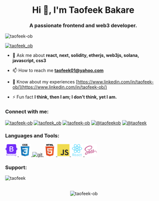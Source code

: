 <h1 align="center">Hi 👋, I'm Taofeek Bakare</h1>
<h3 align="center">A passionate frontend and web3 developer.</h3>

<p align="left"> <img src="https://komarev.com/ghpvc/?username=taofeek-ob&label=Profile%20views&color=0e75b6&style=flat" alt="taofeek-ob" /> </p>

<p align="left"> <a href="https://twitter.com/taofeek_ob" target="blank"><img src="https://img.shields.io/twitter/follow/taofeek_ob?logo=twitter&style=for-the-badge" alt="taofeek_ob" /></a> </p>



- 💬 Ask me about **react, next, solidity, etherjs, web3js, solana, javascript, css3**

- 📫 How to reach me **taofeek01@yahoo.com**

- 📄 Know about my experiences [https://www.linkedin.com/in/taofeek-ob/](https://www.linkedin.com/in/taofeek-ob/)

- ⚡ Fun fact **I think, then I am; I don't think, yet I am.**

<h3 align="left">Connect with me:</h3>
<p align="left">
<a href="https://codepen.io/taofeek-ob" target="blank"><img align="center" src="https://raw.githubusercontent.com/rahuldkjain/github-profile-readme-generator/master/src/images/icons/Social/codepen.svg" alt="taofeek-ob" height="30" width="40" /></a>
<a href="https://twitter.com/taofeek_ob" target="blank"><img align="center" src="https://raw.githubusercontent.com/rahuldkjain/github-profile-readme-generator/master/src/images/icons/Social/twitter.svg" alt="taofeek_ob" height="30" width="40" /></a>
<a href="https://linkedin.com/in/taofeek-ob" target="blank"><img align="center" src="https://raw.githubusercontent.com/rahuldkjain/github-profile-readme-generator/master/src/images/icons/Social/linked-in-alt.svg" alt="taofeek-ob" height="30" width="40" /></a>
<a href="https://hashnode.com/@taofeekob" target="blank"><img align="center" src="https://raw.githubusercontent.com/rahuldkjain/github-profile-readme-generator/master/src/images/icons/Social/hashnode.svg" alt="@taofeekob" height="30" width="40" /></a>
<a href="https://medium.com/@taofeek" target="blank"><img align="center" src="https://raw.githubusercontent.com/rahuldkjain/github-profile-readme-generator/master/src/images/icons/Social/medium.svg" alt="@taofeek" height="30" width="40" /></a>
</p>

<h3 align="left">Languages and Tools:</h3>
<p align="left"> <a href="https://getbootstrap.com" target="_blank" rel="noreferrer"> <img src="https://raw.githubusercontent.com/devicons/devicon/master/icons/bootstrap/bootstrap-plain-wordmark.svg" alt="bootstrap" width="40" height="40"/> </a> <a href="https://www.w3schools.com/css/" target="_blank" rel="noreferrer"> <img src="https://raw.githubusercontent.com/devicons/devicon/master/icons/css3/css3-original-wordmark.svg" alt="css3" width="40" height="40"/> </a> <a href="https://git-scm.com/" target="_blank" rel="noreferrer"> <img src="https://www.vectorlogo.zone/logos/git-scm/git-scm-icon.svg" alt="git" width="40" height="40"/> </a> <a href="https://www.w3.org/html/" target="_blank" rel="noreferrer"> <img src="https://raw.githubusercontent.com/devicons/devicon/master/icons/html5/html5-original-wordmark.svg" alt="html5" width="40" height="40"/> </a> <a href="https://developer.mozilla.org/en-US/docs/Web/JavaScript" target="_blank" rel="noreferrer"> <img src="https://raw.githubusercontent.com/devicons/devicon/master/icons/javascript/javascript-original.svg" alt="javascript" width="40" height="40"/> </a> <a href="https://reactjs.org/" target="_blank" rel="noreferrer"> <img src="https://raw.githubusercontent.com/devicons/devicon/master/icons/react/react-original-wordmark.svg" alt="react" width="40" height="40"/> </a> <a href="https://sass-lang.com" target="_blank" rel="noreferrer"> <img src="https://raw.githubusercontent.com/devicons/devicon/master/icons/sass/sass-original.svg" alt="sass" width="40" height="40"/> </a> </p>

<h3 align="left">Support:</h3>
<p><a href="https://www.buymeacoffee.com/taofeek"> <img align="left" src="https://cdn.buymeacoffee.com/buttons/v2/default-yellow.png" height="50" width="210" alt="taofeek" /></a></p><br><br>

<p><img align="center" src="https://github-readme-stats.vercel.app/api/top-langs?username=taofeek-ob&show_icons=true&locale=en&layout=compact" alt="taofeek-ob" /></p>
